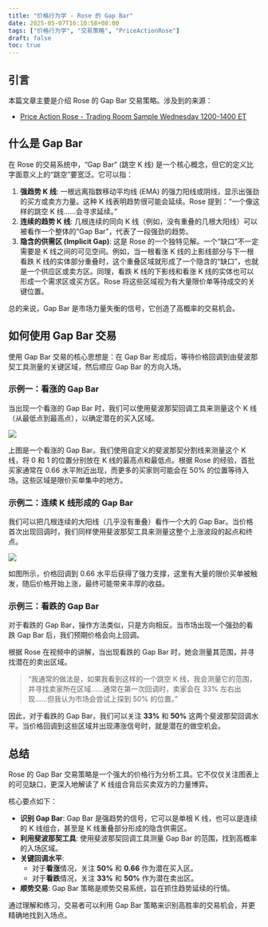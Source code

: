 ```yaml
---
title: "价格行为学 - Rose 的 Gap Bar"
date: 2025-05-07T16:10:58+08:00
tags: ["价格行为学", "交易策略", "PriceActionRose"]
draft: false
toc: true
---
```


##  引言

本篇文章主要是介绍 Rose 的 Gap Bar 交易策略。涉及到的来源：

- [Price Action Rose - Trading Room Sample Wednesday 1200-1400 ET](https://youtu.be/lxlY29T9SwU?si=qVIwrYuD6_ijTiEW&t=167)

## 什么是 Gap Bar

在 Rose 的交易系统中，“Gap Bar” (跳空 K 线) 是一个核心概念，但它的定义比字面意义上的“跳空”要宽泛。它可以指：

1.  **强趋势 K 线**: 一根远离指数移动平均线 (EMA) 的强力阳线或阴线，显示出强劲的买方或卖方力量。这种 K 线表明趋势很可能会延续。Rose 提到：“一个像这样的跳空 K 线……会寻求延续。”
2.  **连续的趋势 K 线**: 几根连续的同向 K 线（例如，没有重叠的几根大阳线）可以被看作一个整体的“Gap Bar”，代表了一段强劲的趋势。
3.  **隐含的供需区 (Implicit Gap)**: 这是 Rose 的一个独特见解。一个“缺口”不一定需要是 K 线之间的可见空间。例如，当一根看涨 K 线的上影线部分与下一根看跌 K 线的实体部分重叠时，这个重叠区域就形成了一个隐含的“缺口”，也就是一个供应区或卖方区。同理，看跌 K 线的下影线和看涨 K 线的实体也可以形成一个需求区或买方区。Rose 将这些区域视为有大量限价单等待成交的关键位置。

总的来说，Gap Bar 是市场力量失衡的信号，它创造了高概率的交易机会。

<!--more-->

## 如何使用 Gap Bar 交易

使用 Gap Bar 交易的核心思想是：在 Gap Bar 形成后，等待价格回调到由斐波那契工具测量的关键区域，然后顺应 Gap Bar 的方向入场。

### 示例一：看涨的 Gap Bar

当出现一个看涨的 Gap Bar 时，我们可以使用斐波那契回调工具来测量这个 K 线（从最低点到最高点），以确定潜在的买入区域。

![](https://img.forecho.com/9lAcD0.png)

上图是一个看涨的 Gap Bar。我们使用自定义的斐波那契分割线来测量这个 K 线，将 0 和 1 的位置分别放在 K 线的最高点和最低点。根据 Rose 的经验，首批买家通常在 0.66 水平附近出现，而更多的买家则可能会在 50% 的位置等待入场。这些区域是限价买单集中的地方。

### 示例二：连续 K 线形成的 Gap Bar

我们可以把几根连续的大阳线（几乎没有重叠）看作一个大的 Gap Bar。当价格首次出现回调时，我们同样使用斐波那契工具来测量这整个上涨波段的起点和终点。

![](https://img.forecho.com/hfDaSw.png)

如图所示，价格回调到 0.66 水平后获得了强力支撑，这里有大量的限价买单被触发，随后价格开始上涨，最终可能带来丰厚的收益。

### 示例三：看跌的 Gap Bar

对于看跌的 Gap Bar，操作方法类似，只是方向相反。当市场出现一个强劲的看跌 Gap Bar 后，我们预期价格会向上回调。

根据 Rose 在视频中的讲解，当出现看跌的 Gap Bar 时，她会测量其范围，并寻找潜在的卖出区域。

> “我通常的做法是，如果我看到这样的一个跳空 K 线，我会测量它的范围，并寻找卖家所在区域……通常在第一次回调时，卖家会在 33% 左右出现……但我认为市场会尝试上探到 50% 的位置。”

因此，对于看跌的 Gap Bar，我们可以关注 **33%** 和 **50%** 这两个斐波那契回调水平。当价格回调到这些区域并出现滞涨信号时，就是潜在的做空机会。

## 总结

Rose 的 Gap Bar 交易策略是一个强大的价格行为分析工具。它不仅仅关注图表上的可见缺口，更深入地解读了 K 线组合背后买卖双方的力量博弈。

核心要点如下：

-   **识别 Gap Bar**: Gap Bar 是强趋势的信号，它可以是单根 K 线，也可以是连续的 K 线组合，甚至是 K 线重叠部分形成的隐含供需区。
-   **利用斐波那契工具**: 使用斐波那契回调工具测量 Gap Bar 的范围，找到高概率的入场区域。
-   **关键回调水平**:
    -   对于**看涨**情况，关注 **50%** 和 **0.66** 作为潜在买入区。
    -   对于**看跌**情况，关注 **33%** 和 **50%** 作为潜在卖出区。
-   **顺势交易**: Gap Bar 策略是顺势交易系统，旨在抓住趋势延续的行情。

通过理解和练习，交易者可以利用 Gap Bar 策略来识别高胜率的交易机会，并更精确地找到入场点。




